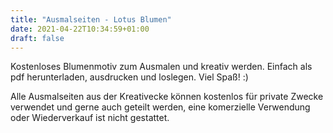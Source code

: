 ```yaml
---
title: "Ausmalseiten - Lotus Blumen"
date: 2021-04-22T10:34:59+01:00
draft: false
---
```


Kostenloses Blumenmotiv zum Ausmalen und kreativ werden. Einfach als pdf herunterladen, ausdrucken und loslegen. Viel Spaß! :)

Alle Ausmalseiten aus der Kreativecke können kostenlos für private Zwecke verwendet und gerne auch geteilt werden, eine komerzielle Verwendung oder Wiederverkauf ist nicht gestattet. 